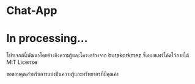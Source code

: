 # Chat-App

# In processing...

โปรเจกต์นี้พัฒนาโดยอ้างอิงความรู้และโครงสร้างจาก burakorkmez
ซึ่งเผยแพร่โค้ดไว้ภายใต้ MIT License

ขอขอบคุณสำหรับการแบ่งปันความรู้และทรัพยากรที่มีคุณค่า
